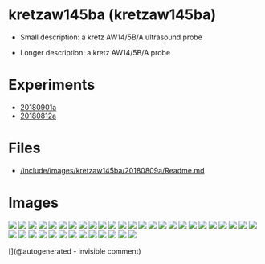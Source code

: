 # kretzaw145ba (kretzaw145ba)

* Small description: a kretz AW14/5B/A ultrasound probe

* Longer description: a kretz AW14/5B/A probe

# Experiments

* [20180901a](/include/experiments/auto/20180901a.md)
* [20180812a](/include/experiments/auto/20180812a.md)


# Files

* [/include/images/kretzaw145ba/20180809a/Readme.md](/include/images/kretzaw145ba/20180809a/Readme.md)


# Images

![](/include/images/kretzaw145ba/P_20180809_195413.jpg)
![](/matty/20180901a/images/2DArray_20180901a-1.jpg)
![](/matty/20180901a/images/2DArray_20180901a-2.jpg)
![](/matty/20180901a/images/Spectrum_20180901a-2.jpg)
![](/include/images/kretzaw145ba/P_20180809_193956.jpg)
![](/include/images/kretzaw145ba/20180812a/images/20180812a-10-all.jpg)
![](/include/images/kretzaw145ba/20180812a/images/20180812a-1-all.jpg)
![](/include/images/kretzaw145ba/P_20180809_194007.jpg)
![](/include/images/kretzaw145ba/20180812a/images/20180812a-13-all.jpg)
![](/include/images/kretzaw145ba/20180812a/images/20180812a-18-all.jpg)
![](/include/images/kretzaw145ba/20180812a/images/20180812a-9-all.jpg)
![](/matty/20180901a/images/SC_20180901a-1-fft.jpg)
![](/include/images/kretzaw145ba/P_20180809_194016.jpg)
![](/include/images/kretzaw145ba/20180812a/images/20180812a-12-all.jpg)
![](/include/images/kretzaw145ba/P_20180809_194206.jpg)
![](/matty/20180901a/images/Spectrum_20180901a-1.jpg)
![](/include/images/kretzaw145ba/20180812a/images/20180812a-5-all.jpg)
![](/include/images/kretzaw145ba/20180812a/images/20180812a-18.jpg)
![](/include/images/kretzaw145ba/20180811a/P_20180811_190929.jpg)
![](/include/images/kretzaw145ba/P_20180809_194058.jpg)
![](/include/images/kretzaw145ba/P_20180809_195622.jpg)
![](/include/images/kretzaw145ba/20180812a/images/20180812a-2-all.jpg)
![](/include/images/kretzaw145ba/20180812a/images/20180812a-6-all.jpg)
![](/include/images/kretzaw145ba/20180812a/images/20180812a-7-all.jpg)
![](/include/images/kretzaw145ba/P_20180809_194227.jpg)
![](/include/images/kretzaw145ba/20180812a/images/20180812a-16-all.jpg)
![](/include/images/kretzaw145ba/P_20180809_193948.jpg)
![](/include/images/kretzaw145ba/20180812a/image-20180812a-18-wirephantom-big.png)
![](/include/images/kretzaw145ba/20180812a/image-20180812a-18-wirephantom.png)
![](/matty/20180901a/images/SC_20180901a-2-fft.jpg)
![](/include/images/kretzaw145ba/20180811b/P_20180811_175204.jpg)
![](/include/images/kretzaw145ba/20180812a/images/20180812a-3-all.jpg)
![](/include/images/kretzaw145ba/20180812a/images/20180812a-11-all.jpg)
![](/include/images/kretzaw145ba/20180811b/P_20180811_175211.jpg)
![](/include/images/kretzaw145ba/P_20180809_194027.jpg)
![](/include/images/kretzaw145ba/20180812a/images/20180812a-14-all.jpg)
![](/include/images/kretzaw145ba/20180812a/images/20180812a-15-all.jpg)
![](/include/images/kretzaw145ba/20180811b/P_20180811_175217.jpg)




[](@autogenerated - invisible comment)